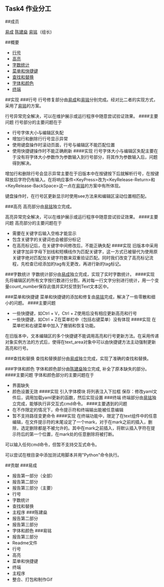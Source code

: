 Task4 作业分工
---

##成员 

[易成][1]
[陈建燊][2]
[易铭][3]（组长)

##概要
- [行号](#行号)
- [高亮](#高亮)
- [字数统计](#字数统计)
- [菜单和快捷键](#菜单和快捷键)
- [查找和替换](#查找和替换)
- [字体和颜色](#字体和颜色)
- [终端](#终端)

##实现
###行号
行号修复部分由[易成][1]和[易铭][3]分别完成。经对比二者的实现方式，采用了[易铭][3]的方案。

行号异常完全解决，可以在维护展示或运行程序中随意尝试验证效果。
####主要问题
行号部分的主要问题在于
- 行号字体大小与编辑区失配
- 增加行和删除行行号显示异常
- 使用键盘操作时滚动页面，行号与编辑区不能匹配位置
- 使用快捷键操作时不能正确刷新
####实现
行号字体大小与编辑区失配主要在于没有将字体大小参数作为参数输入到行号部分，将其作为参数输入后，问题得到解决。

增加行和删除行号会显示异常主要在于旧版本中在按键按下后就解析行号，在按键释放后字符仍有输入。在将响应事件\<KeyPress>改为\<KeyRelease-Return>和\<KeyRelease-BackSpace>这一点在[易铭][3]的方案中有所体现。

键盘操作时，在行号区更新显示时使用see方法来和编辑区滚动位置相匹配。



###高亮
高亮部分由[易铭][3]独立完成。

高亮异常完全解决，可以在维护展示或运行程序中随意尝试验证效果。
####主要问题
高亮部分的主要问题在于
- 需要在关键字后输入空格才能显示
- 包含关键字的关键词也会被部分标记
- 在高亮标记后，在关键字中间修改后，不能正确失配
####实现
旧版本中采用关键字加非字母下划线和短横线作为匹配关键字，这一方式已被替代为使用原关键字绝对匹配加关键字符数来双重验证匹配。同时我们改变了高亮标记流程，先检查已经添加的tag有无更改，再进行新的tag标记。

###字数统计
字数统计部分由[易成][1]独立完成，实现了实时字数统计。
####实现
先将编辑区的所有文字按行数进行分割，再对每一行文字分别进行统计，用一个变量count_number保存此值并实时反馈到Text文本区中。

###菜单和快捷键
菜单和快捷键的添加和修复由[易铭][3]完成，解决了一些零散和细小的问题。
####主要问题
- 一些快捷键，如Ctrl + V，Ctrl + Z使用后没有相应更新高亮和行号
- 一些快捷键，如Ctrl + Z在菜单栏中（包括右键菜单）没有体现
####实现
在菜单栏和右键菜单中加入了撤销和恢复功能。

在旧版本中，文本编辑区的多个快捷键不能调用高亮和行号更新方法。在采用传递对象实例方法的方式后，使得在text_area对象中可以由快捷键方法主动强制更新高亮和行号。

###查找和替换
查找和替换部分由[易成][1]独立完成，实现了准确的查找和替换。

###字体和颜色
字体和颜色部分由[陈建燊][2]独立完成, 补全了原本缺失的部分。
####主要问题
字体和颜色部分的主要问题在于
- 界面缺失
- 颜色设置无效
####实现
引入字体模块
将列表注入下拉框
保存：修改yaml文件后，调用加载yaml更新的函数，然后实现设置
###终端
终端部分由[易铭][3]独立完成，能够执行非交互式cmd命令。
####主要遇到的问题
- 在不作限定的情况下，命令提示符和终端输出能被任意编辑
- 暂不支持路径变更命令
####实现
在终端功能中，限定了在text组件中的任意编辑，在文件提示符的末尾设定了一个mark，对于在mark之前的插入，删除，选定删除都是不被允许的。其中在mark之前插入，将默认插入字符在提示符后的第一个位置，在mark处的任意删除将被打断。

可以输入任何cmd命令，但暂不支持交互式命令。

可以尝试在根目录中添加测试用脚本并用"Python"命令执行。

##贡献
###易成
- 报告第一部分（全部）
- 报告第二部分
- 报告第三部分（主要）
- 行号
- 字数统计
- 查找和替换
- 主程序
###陈建燊
- 报告第二部分
- 报告第三部分
- 字体和颜色
###易铭
- 报告第三部分
- Readme文件
- 行号
- 高亮
- 菜单和快捷键
- 终端
- 主程序
- 整合、打包和制作Gif

[1]: 易成
[2]: 陈建燊
[3]: 易铭